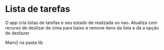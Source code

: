 # Lista de tarefas

O app cria listas de tarefas e seu estado de realizada ou nao.
Atualiza com recurso de deslizar de cima para baixo e
remove itens da lista e dá a opção de desfazer

Main() na pasta lib

